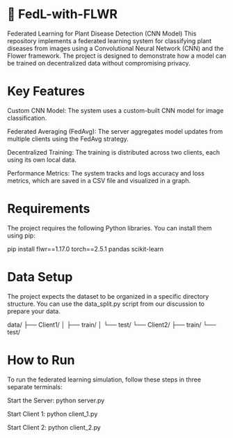 # 🧠 FedL-with-FLWR
Federated Learning for Plant Disease Detection (CNN Model)
This repository implements a federated learning system for classifying plant diseases from images using a Convolutional Neural Network (CNN) and the Flower framework. The project is designed to demonstrate how a model can be trained on decentralized data without compromising privacy.

# Key Features
Custom CNN Model: The system uses a custom-built CNN model for image classification.

Federated Averaging (FedAvg): The server aggregates model updates from multiple clients using the FedAvg strategy.

Decentralized Training: The training is distributed across two clients, each using its own local data.

Performance Metrics: The system tracks and logs accuracy and loss metrics, which are saved in a CSV file and visualized in a graph.

# Requirements
The project requires the following Python libraries. You can install them using pip:

pip install flwr==1.17.0 torch==2.5.1 pandas scikit-learn

# Data Setup
The project expects the dataset to be organized in a specific directory structure. You can use the data_split.py script from our discussion to prepare your data.

data/
  ├── Client1/
  │   ├── train/
  │   └── test/
  └── Client2/
      ├── train/
      └── test/
# How to Run
To run the federated learning simulation, follow these steps in three separate terminals:

Start the Server:
python server.py

Start Client 1:
python client_1.py

Start Client 2:
python client_2.py
